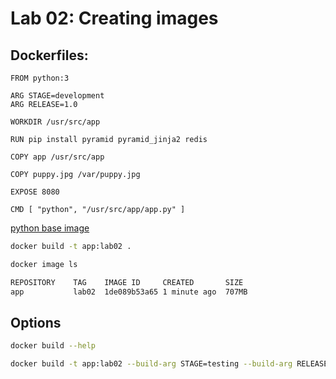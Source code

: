 # Lab 02: Creating images

## Dockerfiles:


```vim
FROM python:3

ARG STAGE=development
ARG RELEASE=1.0

WORKDIR /usr/src/app

RUN pip install pyramid pyramid_jinja2 redis

COPY app /usr/src/app

COPY puppy.jpg /var/puppy.jpg

EXPOSE 8080

CMD [ "python", "/usr/src/app/app.py" ]
```

[python base image](https://github.com/docker-library/python/blob/cf179e4a7b442b29d85f521c2b172b89ef04beef/3.6/jessie/Dockerfile)


```bash
docker build -t app:lab02 .
```

```bash
docker image ls

REPOSITORY    TAG    IMAGE ID     CREATED       SIZE
app           lab02  1de089b53a65 1 minute ago  707MB
```


## Options

```bash
docker build --help
```

```bash
docker build -t app:lab02 --build-arg STAGE=testing --build-arg RELEASE=2.0 .
```

